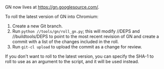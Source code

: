 GN now lives at https://gn.googlesource.com/.

To roll the latest version of GN into Chromium:

1. Create a new Git branch.
2. Run `python //tools/gn/roll_gn.py`; this will modify //DEPS and
   //buildtools/DEPS to point to the most recent revision of GN and
   create a commit with a list of the changes included in the roll.
3. Run `git-cl upload` to upload the commit as a change for review.

If you don't want to roll to the latest version, you can specify the SHA-1
to roll to use as an argument to the script, and it will be used instead.
